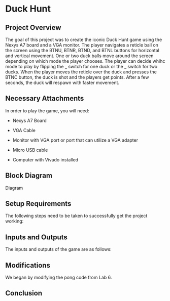 # Duck Hunt

## Project Overview
The goal of this project was to create the iconic Duck Hunt game using the Nexys A7 board and a VGA monitor. The player navigates a reticle ball on the screen using the BTNU, BTNR, BTND, and BTNL buttons for horizontal and vertical movement. One or two duck balls move around the screen depending on which mode the player chooses. The player can decide whihc mode to play by flipping the _ switch for one duck or the _ switch for two ducks. When the player moves the reticle over the duck and presses the BTNC button, the duck is shot and the players get points. After a few seconds, the duck will respawn with faster movement.

## Necessary Attachments
In order to play the game, you will need:
- Nexys A7 Board
  
- VGA Cable
  
- Monitor with VGA port or port that can utilize a VGA adapter
  
- Micro USB cable
  
- Computer with Vivado installed

## Block Diagram
Diagram

## Setup Requirements
The following steps need to be taken to successfully get the project working:

## Inputs and Outputs
The inputs and outputs of the game are as follows:

## Modifications
We began by modifying the pong code from Lab 6.

## Conclusion
